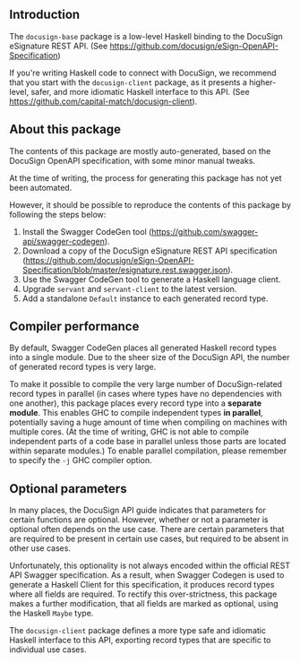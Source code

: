 ## Introduction

The `docusign-base` package is a low-level Haskell binding to the DocuSign eSignature REST API. (See https://github.com/docusign/eSign-OpenAPI-Specification)

If you're writing Haskell code to connect with DocuSign, we recommend that you start with the `docusign-client` package, as it presents a higher-level, safer, and more idiomatic Haskell interface to this API. (See https://github.com/capital-match/docusign-client).

## About this package

The contents of this package are mostly auto-generated, based on the DocuSign OpenAPI specification, with some minor manual tweaks.

At the time of writing, the process for generating this package has not yet been automated.

However, it should be possible to reproduce the contents of this package by following the steps below:

1. Install the Swagger CodeGen tool (https://github.com/swagger-api/swagger-codegen).
2. Download a copy of the DocuSign eSignature REST API specification (https://github.com/docusign/eSign-OpenAPI-Specification/blob/master/esignature.rest.swagger.json).
3. Use the Swagger CodeGen tool to generate a Haskell language client.
4. Upgrade `servant` and `servant-client` to the latest version.
5. Add a standalone `Default` instance to each generated record type.

## Compiler performance

By default, Swagger CodeGen places all generated Haskell record types into a single module. Due to the sheer size of the DocuSign API, the number of generated record types is very large.

To make it possible to compile the very large number of DocuSign-related record types in parallel (in cases where types have no dependencies with one another), this package places every record type into a **separate module**. This enables GHC to compile independent types **in parallel**, potentially saving a huge amount of time when compiling on machines with multiple cores. (At the time of writing, GHC is not able to compile independent parts of a code base in parallel unless those parts are located within separate modules.) To enable parallel compilation, please remember to specify the `-j` GHC compiler option.

## Optional parameters

In many places, the DocuSign API guide indicates that parameters for certain functions are optional. However, whether or not a parameter is optional often depends on the use case. There are certain parameters that are required to be present in certain use cases, but required to be absent in other use cases.

Unfortunately, this optionality is not always encoded within the official REST API Swagger specification. As a result, when Swagger Codegen is used to generate a Haskell Client for this specification, it produces record types where all fields are required. To rectify this over-strictness, this package makes a further modification, that all fields are marked as optional, using the Haskell `Maybe` type.

The `docusign-client` package defines a more type safe and idiomatic Haskell interface to this API, exporting record types that are specific to individual use cases.
